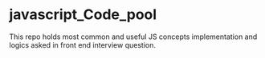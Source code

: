 # javascript_Code_pool
This repo holds most common and useful JS concepts implementation and logics asked in front end interview question.
